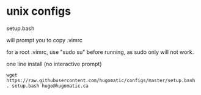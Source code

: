 # unix configs #

setup.bash

will prompt you to copy .vimrc

for a root .vimrc, use "sudo su" before running, as sudo only will not work.

one line install (no interactive prompt)

~~~
wget https://raw.githubusercontent.com/hugomatic/configs/master/setup.bash
. setup.bash hugo@hugomatic.ca
~~~
